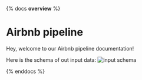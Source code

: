 {% docs __overview__ %}
# Airbnb pipeline

Hey, welcome to our Airbnb pipeline documentation!

Here is the schema of out input data:
![input schema](assets/input_schema.png)

{% enddocs %}